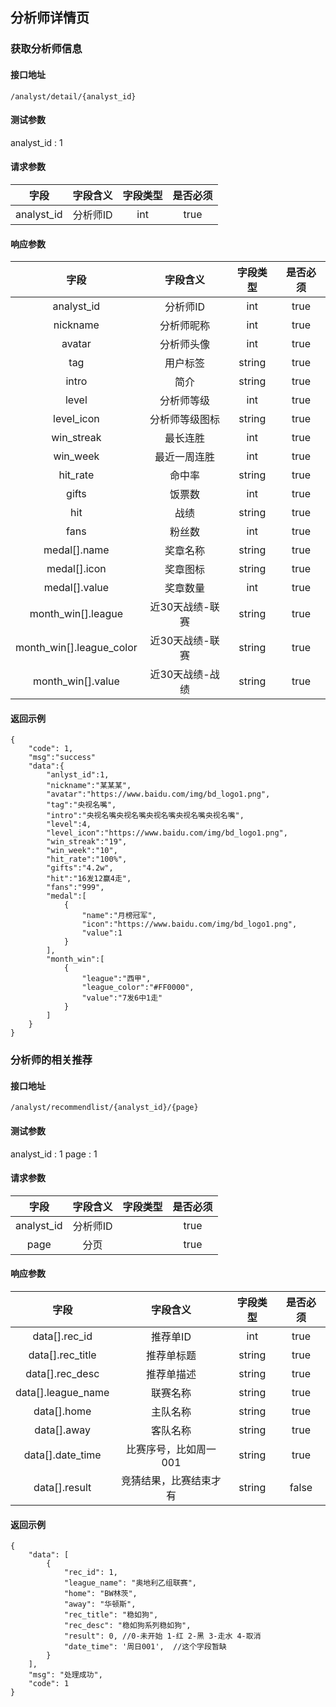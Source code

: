 ## 分析师详情页

### 获取分析师信息

#### 接口地址

``
/analyst/detail/{analyst_id}
``

#### 测试参数

analyst_id : 1

#### 请求参数

| 字段 | 字段含义 | 字段类型 | 是否必须 |
|:----:|:----:|:----:|:----:|
| analyst_id | 分析师ID | int | true |

#### 响应参数

| 字段 | 字段含义 | 字段类型 | 是否必须 |
|:----:|:----:|:----:|:----:|
| analyst_id | 分析师ID | int | true |
| nickname | 分析师昵称 | int | true |
| avatar | 分析师头像 | int | true |
| tag | 用户标签 | string | true |
| intro | 简介 | string | true |
| level | 分析师等级 | int | true |
| level_icon | 分析师等级图标 | string | true |
| win_streak | 最长连胜 | int | true |
| win_week | 最近一周连胜 | int | true |
| hit_rate | 命中率 | string | true |
| gifts | 饭票数 | int | true |
| hit | 战绩 | string | true |
| fans | 粉丝数 | int | true |
| medal[].name | 奖章名称 | string | true |
| medal[].icon | 奖章图标 | string | true |
| medal[].value | 奖章数量 | int | true |
| month_win[].league | 近30天战绩-联赛 | string | true |
| month_win[].league_color | 近30天战绩-联赛 | string | true |
| month_win[].value | 近30天战绩-战绩 | string | true |

#### 返回示例
````
{
    "code": 1,
    "msg":"success"
    "data":{
        "anlyst_id":1,
        "nickname":"某某某",
        "avatar":"https://www.baidu.com/img/bd_logo1.png",
        "tag":"央视名嘴",
        "intro":"央视名嘴央视名嘴央视名嘴央视名嘴央视名嘴",
        "level":4,
        "level_icon":"https://www.baidu.com/img/bd_logo1.png",
        "win_streak":"19",
        "win_week":"10",
        "hit_rate":"100%",
        "gifts":"4.2w",
        "hit":"16发12赢4走",
        "fans":"999",
        "medal":[
            {
                "name":"月榜冠军",
                "icon":"https://www.baidu.com/img/bd_logo1.png",
                "value":1
            }
        ],
        "month_win":[
            {
                "league":"西甲",
                "league_color":"#FF0000",
                "value":"7发6中1走"
            }
        ]
    }
}
````


### 分析师的相关推荐

#### 接口地址

``
/analyst/recommendlist/{analyst_id}/{page}
``

#### 测试参数

analyst_id : 1
page : 1

#### 请求参数

| 字段 | 字段含义 | 字段类型 | 是否必须 |
|:----:|:----:|:----:|:----:|
| analyst_id | 分析师ID |  | true |
| page | 分页 |  | true |

#### 响应参数

| 字段 | 字段含义 | 字段类型 | 是否必须 |
|:----:|:----:|:----:|:----:|
| data[].rec_id | 推荐单ID | int | true |
| data[].rec_title | 推荐单标题 | string | true |
| data[].rec_desc | 推荐单描述 | string | true |
| data[].league_name | 联赛名称 | string | true |
| data[].home | 主队名称 | string | true |
| data[].away | 客队名称 | string | true |
| data[].date_time | 比赛序号，比如周一001 | string | true |
| data[].result | 竞猜结果，比赛结束才有 | string | false |

#### 返回示例
````
{
    "data": [
        {
            "rec_id": 1,
            "league_name": "奥地利乙组联赛",
            "home": "BW林茨",
            "away": "华顿斯",
            "rec_title": "稳如狗",
            "rec_desc": "稳如狗系列稳如狗",
            "result": 0, //0-未开始 1-红 2-黑 3-走水 4-取消
            "date_time": '周日001',  //这个字段暂缺
        }
    ],
    "msg": "处理成功",
    "code": 1
}
````
